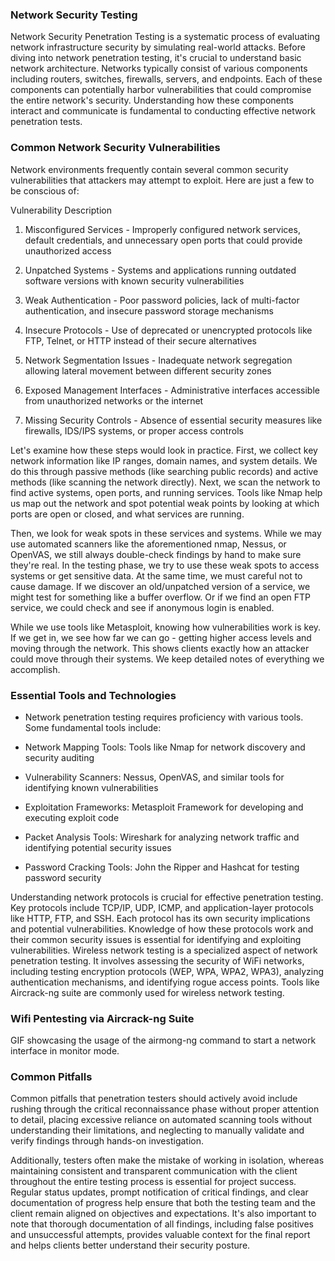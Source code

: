 <h3>Network Security Testing</h3>

Network Security Penetration Testing is a systematic process of evaluating network infrastructure security by simulating real-world attacks. Before diving into network penetration testing, it's crucial to understand basic network architecture. Networks typically consist of various components including routers, switches, firewalls, servers, and endpoints. Each of these components can potentially harbor vulnerabilities that could compromise the entire network's security. Understanding how these components interact and communicate is fundamental to conducting effective network penetration tests.

<h3>Common Network Security Vulnerabilities</h3>

Network environments frequently contain several common security vulnerabilities that attackers may attempt to exploit. Here are just a few to be conscious of:

Vulnerability Description

1. Misconfigured Services - Improperly configured network services, default credentials, and unnecessary open ports that could provide unauthorized access

2. Unpatched Systems - Systems and applications running outdated software versions with known security vulnerabilities

3. Weak Authentication - Poor password policies, lack of multi-factor authentication, and insecure password storage mechanisms

4. Insecure Protocols - Use of deprecated or unencrypted protocols like FTP, Telnet, or HTTP instead of their secure alternatives

5. Network Segmentation Issues - Inadequate network segregation allowing lateral movement between different security zones

6. Exposed Management Interfaces - Administrative interfaces accessible from unauthorized networks or the internet

7. Missing Security Controls - Absence of essential security measures like firewalls, IDS/IPS systems, or proper access controls

Let's examine how these steps would look in practice. First, we collect key network information like IP ranges, domain names, and system details. We do this through passive methods (like searching public records) and active methods (like scanning the network directly). Next, we scan the network to find active systems, open ports, and running services. Tools like Nmap help us map out the network and spot potential weak points by looking at which ports are open or closed, and what services are running.

Then, we look for weak spots in these services and systems. While we may use automated scanners like the aforementioned nmap, Nessus, or OpenVAS, we still always double-check findings by hand to make sure they're real. In the testing phase, we try to use these weak spots to access systems or get sensitive data. At the same time, we must careful not to cause damage. If we discover an old/unpatched version of a service, we might test for something like a buffer overflow. Or if we find an open FTP service, we could check and see if anonymous login is enabled.

While we use tools like Metasploit, knowing how vulnerabilities work is key. If we get in, we see how far we can go - getting higher access levels and moving through the network. This shows clients exactly how an attacker could move through their systems. We keep detailed notes of everything we accomplish.

<h3> Essential Tools and Technologies </h3>

- Network penetration testing requires proficiency with various tools. Some fundamental tools include:

- Network Mapping Tools: Tools like Nmap for network discovery and security auditing

- Vulnerability Scanners: Nessus, OpenVAS, and similar tools for identifying known vulnerabilities

- Exploitation Frameworks: Metasploit Framework for developing and executing exploit code

- Packet Analysis Tools: Wireshark for analyzing network traffic and identifying potential security issues

- Password Cracking Tools: John the Ripper and Hashcat for testing password security

Understanding network protocols is crucial for effective penetration testing. Key protocols include TCP/IP, UDP, ICMP, and application-layer protocols like HTTP, FTP, and SSH. Each protocol has its own security implications and potential vulnerabilities. Knowledge of how these protocols work and their common security issues is essential for identifying and exploiting vulnerabilities. Wireless network testing is a specialized aspect of network penetration testing. It involves assessing the security of WiFi networks, including testing encryption protocols (WEP, WPA, WPA2, WPA3), analyzing authentication mechanisms, and identifying rogue access points. Tools like Aircrack-ng suite are commonly used for wireless network testing.

<h3> Wifi Pentesting via Aircrack-ng Suite</h3>

GIF showcasing the usage of the airmong-ng command to start a network interface in monitor mode.

<h3> Common Pitfalls</h3>

Common pitfalls that penetration testers should actively avoid include rushing through the critical reconnaissance phase without proper attention to detail, placing excessive reliance on automated scanning tools without understanding their limitations, and neglecting to manually validate and verify findings through hands-on investigation.

Additionally, testers often make the mistake of working in isolation, whereas maintaining consistent and transparent communication with the client throughout the entire testing process is essential for project success. Regular status updates, prompt notification of critical findings, and clear documentation of progress help ensure that both the testing team and the client remain aligned on objectives and expectations. It's also important to note that thorough documentation of all findings, including false positives and unsuccessful attempts, provides valuable context for the final report and helps clients better understand their security posture.
